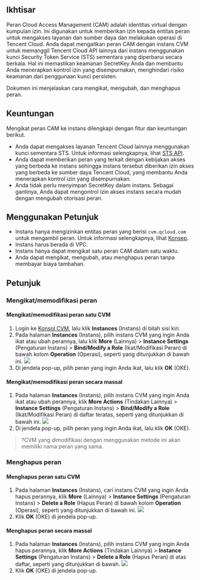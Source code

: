 ## Ikhtisar
Peran Cloud Access Management (CAM) adalah identitas virtual dengan kumpulan izin. Ini digunakan untuk memberikan izin kepada entitas peran untuk mengakses layanan dan sumber daya dan melakukan operasi di Tencent Cloud. Anda dapat mengaitkan peran CAM dengan instans CVM untuk memanggil Tencent Cloud API lainnya dari instans menggunakan kunci Security Token Service (STS) sementara yang diperbarui secara berkala. Hal ini memastikan keamanan SecretKey Anda dan membantu Anda menerapkan kontrol izin yang disempurnakan, menghindari risiko keamanan dari penggunaan kunci persisten.

Dokumen ini menjelaskan cara mengikat, mengubah, dan menghapus peran.

## Keuntungan
Mengikat peran CAM ke instans dilengkapi dengan fitur dan keuntungan berikut.
- Anda dapat mengakses layanan Tencent Cloud lainnya menggunakan kunci sementara STS. Untuk informasi selengkapnya, lihat [STS API](https://intl.cloud.tencent.com/document/product/598/35840).
- Anda dapat memberikan peran yang terkait dengan kebijakan akses yang berbeda ke instans sehingga instans tersebut diberikan izin akses yang berbeda ke sumber daya Tencent Cloud, yang membantu Anda menerapkan kontrol izin yang disempurnakan.
- Anda tidak perlu menyimpan SecretKey dalam instans. Sebagai gantinya, Anda dapat mengontrol izin akses instans secara mudah dengan mengubah otorisasi peran.




## Menggunakan Petunjuk
- Instans hanya mengizinkan entitas peran yang berisi `cvm.qcloud.com` untuk mengambil peran. Untuk informasi selengkapnya, lihat [Konsep](https://intl.cloud.tencent.com/document/product/598/19421).
- Instans harus berada di VPC.
- Instans hanya dapat mengikat satu peran CAM dalam satu waktu.
- Anda dapat mengikat, mengubah, atau menghapus peran tanpa membayar biaya tambahan.


## Petunjuk

### Mengikat/memodifikasi peran
#### Mengikat/memodifikasi peran satu CVM
1. Login ke [Konsol CVM](https://console.cloud.tencent.com/cvm), lalu klik **Instances** (Instans) di bilah sisi kiri.
2. Pada halaman **Instances** (Instans), pilih instans CVM yang ingin Anda ikat atau ubah perannya, lalu klik **More** (Lainnya) > **Instance Settings** (Pengaturan Instans) > **Bind/Modify a Role** (Ikat/Modifikasi Peran) di bawah kolom **Operation** (Operasi), seperti yang ditunjukkan di bawah ini.
![](https://main.qcloudimg.com/raw/34d5a9866aa28fdb8a3363884918e3bb.png)
3. Di jendela pop-up, pilih peran yang ingin Anda ikat, lalu klik **OK** (OKE).
#### Mengikat/memodifikasi peran secara massal
1. Pada halaman **Instances** (Instans), pilih instans CVM yang ingin Anda ikat atau ubah perannya, klik **More Actions** (Tindakan Lainnya) > **Instance Settings** (Pengaturan Instans) > **Bind/Modify a Role** (Ikat/Modifikasi Peran) di daftar teratas, seperti yang ditunjukkan di bawah ini.
![](https://main.qcloudimg.com/raw/4093443ee4f5b484860f8c8eae3b3b3e.png)
2. Di jendela pop-up, pilih peran yang ingin Anda ikat, lalu klik **OK** (OKE).
>?CVM yang dimodifikasi dengan menggunakan metode ini akan memiliki nama peran yang sama.



### Menghapus peran
#### Menghapus peran satu CVM
1. Pada halaman **Instances** (Instans), cari instans CVM yang ingin Anda hapus perannya, klik **More** (Lainnya) > **Instance Settings** (Pengaturan Instans) > **Delete a Role** (Hapus Peran) di bawah kolom **Operation** (Operasi), seperti yang ditunjukkan di bawah ini.
![](https://main.qcloudimg.com/raw/8b44772763ab60fa69c404360db1ebbf.png)
2. Klik **OK** (OKE) di jendela pop-up.
#### Menghapus peran secara massal
1. Pada halaman **Instances** (Instans), pilih instans CVM yang ingin Anda hapus perannya, klik **More Actions** (Tindakan Lainnya) > **Instance Settings** (Pengaturan Instans) > **Delete a Role** (Hapus Peran) di atas daftar, seperti yang ditunjukkan di bawah.
![](https://main.qcloudimg.com/raw/72669a0d3bbdde1491c24b5acc0eadbf.png)
2. Klik **OK** (OKE) di jendela pop-up.



